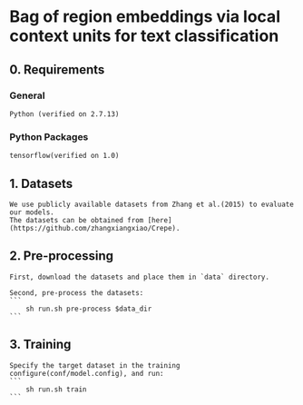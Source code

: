 # Bag of region embeddings via local context units for text classification

## 0. Requirements 

### General
	Python (verified on 2.7.13)

### Python Packages
	tensorflow(verified on 1.0)
	

## 1. Datasets
    We use publicly available datasets from Zhang et al.(2015) to evaluate our models.
    The datasets can be obtained from [here](https://github.com/zhangxiangxiao/Crepe).

## 2. Pre-processing
    First, download the datasets and place them in `data` directory.
    
    Second, pre-process the datasets:
    ```
    	sh run.sh pre-process $data_dir
    ```

## 3. Training
	Specify the target dataset in the training configure(conf/model.config), and run:
	```
		sh run.sh train
	```


